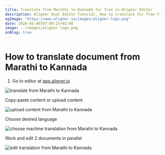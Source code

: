 ```yaml
---
title: Translate from Marathi to Kannada for free in Aligner Editor
description: Aligner Dual Editor Tutorial. How to translate for free from Marathi to Kannada. Aligner is multilingual document management platform. 
ogImage: "https://www.aligner.io/images/aligner-logo.png"
date: 2020-05-06T07:09:21+03:00
image: ../images/aligner-logo.png
onBlog: true
---
```


# How to translate document from Marathi to Kannada

1. Go to editor at [app.aligner.io](https://app.aligner.io "Aligner App web page")

![translate from Marathi to Kannada](../aligner-blank-editor.png "translate from Marathi to Kannada")

Copy-paste content or upload content

![upload content from Marathi to Kannada](../aligner-uploaded-document.png "upload content from Marathi to Kannada")

Choose desired language

![choose machine translation from Marathi to Kannada](../aligner-language-dropdown.png "choose machine translation from Marathi to Kannada")

Work and edit 2 documents in parallel

![edit translation from Marathi to Kannada](../aligner-double-sitded-editor.png "edit translation from Marathi to Kannada")

